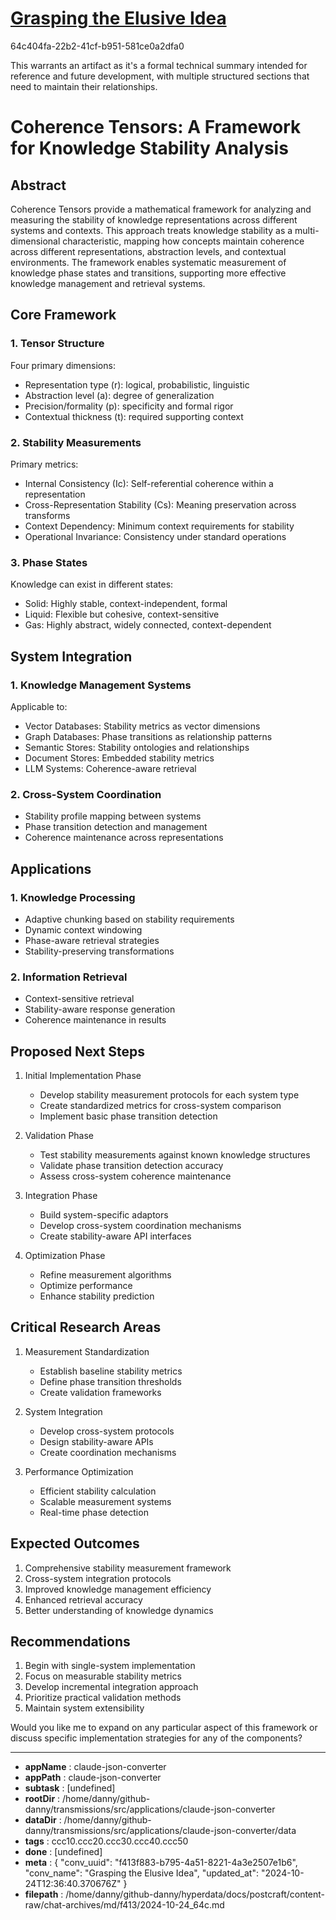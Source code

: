 # [Grasping the Elusive Idea](https://claude.ai/chat/f413f883-b795-4a51-8221-4a3e2507e1b6)

64c404fa-22b2-41cf-b951-581ce0a2dfa0

 <antThinking>This warrants an artifact as it's a formal technical summary intended for reference and future development, with multiple structured sections that need to maintain their relationships.</antThinking>

<antArtifact identifier="coherence-tensors" type="text/markdown" title="Coherence Tensors: A Framework for Knowledge Stability Analysis">

# Coherence Tensors: A Framework for Knowledge Stability Analysis

## Abstract
Coherence Tensors provide a mathematical framework for analyzing and measuring the stability of knowledge representations across different systems and contexts. This approach treats knowledge stability as a multi-dimensional characteristic, mapping how concepts maintain coherence across different representations, abstraction levels, and contextual environments. The framework enables systematic measurement of knowledge phase states and transitions, supporting more effective knowledge management and retrieval systems.

## Core Framework

### 1. Tensor Structure
Four primary dimensions:
- Representation type (r): logical, probabilistic, linguistic
- Abstraction level (a): degree of generalization
- Precision/formality (p): specificity and formal rigor
- Contextual thickness (t): required supporting context

### 2. Stability Measurements
Primary metrics:
- Internal Consistency (Ic): Self-referential coherence within a representation
- Cross-Representation Stability (Cs): Meaning preservation across transforms
- Context Dependency: Minimum context requirements for stability
- Operational Invariance: Consistency under standard operations

### 3. Phase States
Knowledge can exist in different states:
- Solid: Highly stable, context-independent, formal
- Liquid: Flexible but cohesive, context-sensitive
- Gas: Highly abstract, widely connected, context-dependent

## System Integration

### 1. Knowledge Management Systems
Applicable to:
- Vector Databases: Stability metrics as vector dimensions
- Graph Databases: Phase transitions as relationship patterns
- Semantic Stores: Stability ontologies and relationships
- Document Stores: Embedded stability metrics
- LLM Systems: Coherence-aware retrieval

### 2. Cross-System Coordination
- Stability profile mapping between systems
- Phase transition detection and management
- Coherence maintenance across representations

## Applications

### 1. Knowledge Processing
- Adaptive chunking based on stability requirements
- Dynamic context windowing
- Phase-aware retrieval strategies
- Stability-preserving transformations

### 2. Information Retrieval
- Context-sensitive retrieval
- Stability-aware response generation
- Coherence maintenance in results

## Proposed Next Steps

1. Initial Implementation Phase
   - Develop stability measurement protocols for each system type
   - Create standardized metrics for cross-system comparison
   - Implement basic phase transition detection

2. Validation Phase
   - Test stability measurements against known knowledge structures
   - Validate phase transition detection accuracy
   - Assess cross-system coherence maintenance

3. Integration Phase
   - Build system-specific adaptors
   - Develop cross-system coordination mechanisms
   - Create stability-aware API interfaces

4. Optimization Phase
   - Refine measurement algorithms
   - Optimize performance
   - Enhance stability prediction

## Critical Research Areas

1. Measurement Standardization
   - Establish baseline stability metrics
   - Define phase transition thresholds
   - Create validation frameworks

2. System Integration
   - Develop cross-system protocols
   - Design stability-aware APIs
   - Create coordination mechanisms

3. Performance Optimization
   - Efficient stability calculation
   - Scalable measurement systems
   - Real-time phase detection

## Expected Outcomes

1. Comprehensive stability measurement framework
2. Cross-system integration protocols
3. Improved knowledge management efficiency
4. Enhanced retrieval accuracy
5. Better understanding of knowledge dynamics

## Recommendations

1. Begin with single-system implementation
2. Focus on measurable stability metrics
3. Develop incremental integration approach
4. Prioritize practical validation methods
5. Maintain system extensibility

</antArtifact>

Would you like me to expand on any particular aspect of this framework or discuss specific implementation strategies for any of the components?

---

* **appName** : claude-json-converter
* **appPath** : claude-json-converter
* **subtask** : [undefined]
* **rootDir** : /home/danny/github-danny/transmissions/src/applications/claude-json-converter
* **dataDir** : /home/danny/github-danny/transmissions/src/applications/claude-json-converter/data
* **tags** : ccc10.ccc20.ccc30.ccc40.ccc50
* **done** : [undefined]
* **meta** : {
  "conv_uuid": "f413f883-b795-4a51-8221-4a3e2507e1b6",
  "conv_name": "Grasping the Elusive Idea",
  "updated_at": "2024-10-24T12:36:40.370676Z"
}
* **filepath** : /home/danny/github-danny/hyperdata/docs/postcraft/content-raw/chat-archives/md/f413/2024-10-24_64c.md